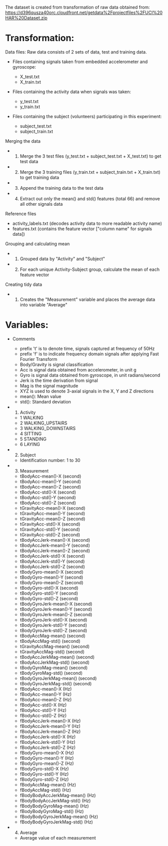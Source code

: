 The dataset is created from transformation of raw data obtained from:
https://d396qusza40orc.cloudfront.net/getdata%2Fprojectfiles%2FUCI%20HAR%20Dataset.zip

Transformation:
==============================
Data files: Raw data consists of 2 sets of data, test and training data.
  - Files containing signals taken from embedded accelerometer and gyroscope:
      - X_test.txt
      - X_train.txt

  - Files containing the activity data when signals was taken:
      - y_test.txt
      - y_train.txt

  - Files containing the subject (volunteers) participating in this experiment:
      - subject_test.txt
      - subject_train.txt

Merging the data
  - 1) Merge the 3 test files (y_test.txt + subject_test.txt + X_test.txt) to get test data
  - 2) Merge the 3 training files (y_train.txt + subject_train.txt + X_train.txt) to get training data
  - 3) Append the training data to the test data
  - 4) Extract out only the mean() and std() features (total 66) and remove all other signals data

Reference files
  - activity_labels.txt (decodes activity data to more readable activity name)
  - features.txt (contains the feature vector ["column name" for signals data])

Grouping and calculating mean
  - 1) Grouped data by "Activity" and "Subject"
  - 2) For each unique Activity-Subject group, calculate the mean of each feature vector

Creating tidy data
  - 1) Creates the "Measurement" variable and places the average data into variable "Average"
  
Variables:
==============================
- Comments
	- prefix 't' is to denote time, signals captured at frequency of 50Hz
	- prefix 'f' is to indicate frequency domain signals after applying Fast Fourier Transform
	- Body/Gravity is signal classification
	- Acc is signal data obtained from accelerometer, in unit g
	- Gyro is signal data obtained from gyroscope, in unit radians/second
	- Jerk is the time derivation from signal
	- Mag is the signal magnitude
	- XYZ is used to denote 3-axial signals in the X, Y and Z directions
	- mean(): Mean value
	- std(): Standard deviation

- 1) Activity
  - 1 WALKING
  - 2 WALKING_UPSTAIRS
  - 3 WALKING_DOWNSTAIRS
  - 4 SITTING
  - 5 STANDING
  - 6 LAYING

- 2) Subject
  - Identification number: 1 to 30

- 3) Measurement
  - tBodyAcc-mean()-X (second)
  - tBodyAcc-mean()-Y (second)
  - tBodyAcc-mean()-Z (second)
  - tBodyAcc-std()-X (second)
  - tBodyAcc-std()-Y (second)
  - tBodyAcc-std()-Z (second)
  - tGravityAcc-mean()-X (second)
  - tGravityAcc-mean()-Y (second)
  - tGravityAcc-mean()-Z (second)
  - tGravityAcc-std()-X (second)
  - tGravityAcc-std()-Y (second)
  - tGravityAcc-std()-Z (second)
  - tBodyAccJerk-mean()-X (second)
  - tBodyAccJerk-mean()-Y (second)
  - tBodyAccJerk-mean()-Z (second)
  - tBodyAccJerk-std()-X (second)
  - tBodyAccJerk-std()-Y (second)
  - tBodyAccJerk-std()-Z (second)
  - tBodyGyro-mean()-X (second)
  - tBodyGyro-mean()-Y (second)
  - tBodyGyro-mean()-Z (second)
  - tBodyGyro-std()-X (second)
  - tBodyGyro-std()-Y (second)
  - tBodyGyro-std()-Z (second)
  - tBodyGyroJerk-mean()-X (second)
  - tBodyGyroJerk-mean()-Y (second)
  - tBodyGyroJerk-mean()-Z (second)
  - tBodyGyroJerk-std()-X (second)
  - tBodyGyroJerk-std()-Y (second)
  - tBodyGyroJerk-std()-Z (second)
  - tBodyAccMag-mean() (second)
  - tBodyAccMag-std() (second)
  - tGravityAccMag-mean() (second)
  - tGravityAccMag-std() (second)
  - tBodyAccJerkMag-mean() (second)
  - tBodyAccJerkMag-std() (second)
  - tBodyGyroMag-mean() (second)
  - tBodyGyroMag-std() (second)
  - tBodyGyroJerkMag-mean() (second)
  - tBodyGyroJerkMag-std() (second)
  - fBodyAcc-mean()-X (Hz)
  - fBodyAcc-mean()-Y (Hz)
  - fBodyAcc-mean()-Z (Hz)
  - fBodyAcc-std()-X (Hz)
  - fBodyAcc-std()-Y (Hz)
  - fBodyAcc-std()-Z (Hz)
  - fBodyAccJerk-mean()-X (Hz)
  - fBodyAccJerk-mean()-Y (Hz)
  - fBodyAccJerk-mean()-Z (Hz)
  - fBodyAccJerk-std()-X (Hz)
  - fBodyAccJerk-std()-Y (Hz)
  - fBodyAccJerk-std()-Z (Hz)
  - fBodyGyro-mean()-X (Hz)
  - fBodyGyro-mean()-Y (Hz)
  - fBodyGyro-mean()-Z (Hz)
  - fBodyGyro-std()-X (Hz)
  - fBodyGyro-std()-Y (Hz)
  - fBodyGyro-std()-Z (Hz)
  - fBodyAccMag-mean() (Hz)
  - fBodyAccMag-std() (Hz)
  - fBodyBodyAccJerkMag-mean() (Hz)
  - fBodyBodyAccJerkMag-std() (Hz)
  - fBodyBodyGyroMag-mean() (Hz)
  - fBodyBodyGyroMag-std() (Hz)
  - fBodyBodyGyroJerkMag-mean() (Hz)
  - fBodyBodyGyroJerkMag-std() (Hz)

- 4) Average
  - Average value of each measurement
		
